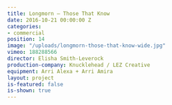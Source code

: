 ```yaml
---
title: Longmorn — Those That Know
date: 2016-10-21 00:00:00 Z
categories:
- commercial
position: 14
image: "/uploads/longmorn-those-that-know-wide.jpg"
vimeo: 188288566
director: Elisha Smith-Leverock
production-company: Knucklehead / LEZ Creative
equipment: Arri Alexa + Arri Amira
layout: project
is-featured: false
is-shown: true
---
```


